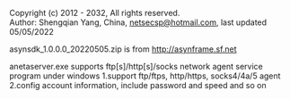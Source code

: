 Copyright (c) 2012 - 2032, All rights reserved.  
Author: Shengqian Yang, China, netsecsp@hotmail.com, last updated 05/05/2022 

asynsdk_1.0.0.0_20220505.zip is from http://asynframe.sf.net  

anetaserver.exe 
	supports ftp[s]/http[s]/socks network agent service program under windows 
	1.support ftp/ftps, http/https, socks4/4a/5 agent 
	2.config account information, include password and speed and so on 